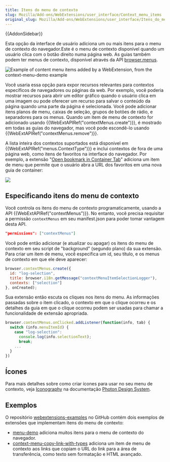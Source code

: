```yaml
---
title: Itens do menu de contexto
slug: Mozilla/Add-ons/WebExtensions/user_interface/Context_menu_items
original_slug: Mozilla/Add-ons/WebExtensions/user_interface/Itens_do_menu_de_contexto
---
```

{{AddonSidebar}}

Esta opção da interface de usuário adiciona um ou mais itens para o menu de contexto do navegador.Este é o menu de contexto disponível quando um usuário clica com o botão direito numa página web. As guias também podem ter menus de contexto, disponível através da API [browser.menus](/pt-BR/Add-ons/WebExtensions/API/menus).

![Example of content menu items added by a WebExtension, from the context-menu-demo example](https://mdn.mozillademos.org/files/15756/context_menu_example.png)

Você usaria essa opção para expor recursos relevantes para contextos específicos de navegadores ou páginas da web. Por exemplo, você poderia mostrar recursos para abrir um editor gráfico quando o usuário clica em uma imagem ou pode oferecer um recurso para salvar o conteúdo da página quando uma parte da página é selecionada. Você pode adicionar itens planos de menu, caixas de seleção, grupos de botões de rádio, e separadores para os menus. Quando um item de menu de contexto for adicionado usando {{WebExtAPIRef("contextMenus.create")}}, é mostrado em todas as guias do navegador, mas você pode escondê-lo usando {{WebExtAPIRef("contextMenus.remove")}}.

A lista inteira dos contextos suportados está disponível em {{WebExtAPIRef("menus.ContextType")}} e inclui contextos de fora de uma página web, como itens de favoritos na interface do navegador. Por exemplo, a extensão "[Open bookmark in Container Tab](https://github.com/Rob--W/bookmark-container-tab)" adiciona um item de menu que permite que o usuário abra a URL dos favoritos em uma nova guia de container:

![](https://mdn.mozillademos.org/files/16554/extension_context_menu.png)

## Especificando itens do menu de contexto

Você controla os itens do menu de contexto programaticamente, usando a API {{WebExtAPIRef("contextMenus")}}. No entanto, você precisa requisitar a permissão `contextMenus` em seu manifest.json para poder tomar vantagem desta API.

```json
"permissions": ["contextMenus"]
```

Você pode então adicionar (e atualizar ou apagar) os itens do menu de contexto em seu script de "background" (segundo plano) da sua extensão. Para criar um item de menu, você especifica um id, seu título, e os menus de contexto em que ele deve aparecer:

```js
browser.contextMenus.create({
  id: "log-selection",
  title: browser.i18n.getMessage("contextMenuItemSelectionLogger"),
  contexts: ["selection"]
}, onCreated);
```

Sua extensão então escuta os cliques nos itens do menu. As informações passadas sobre o item clicado, o contexto em que o clique ocorreu e os detalhes da guia em que o clique ocorreu podem ser usadas para chamar a funcionalidade de extensão apropriada.

```js
browser.contextMenus.onClicked.addListener(function(info, tab) {
  switch (info.menuItemId) {
    case "log-selection":
      console.log(info.selectionText);
      break;
    ...
  }
})
```

## Ícones

Para mais detalhes sobre como criar ícones para usar no seu menu de contexto, veja [Iconography](https://design.firefox.com/photon/visuals/iconography.html) na documentação [Photon Design System](https://design.firefox.com/photon/index.html).

## Exemplos

O repositório [webextensions-examples](https://github.com/mdn/webextensions-examples) no GitHub contém dois exemplos de extensões que implementam itens do menu de contexto:

- [menu-demo](https://github.com/mdn/webextensions-examples/tree/master/menu-demo) adiciona muitos itens para o menu de contexto do navegador.
- [context-menu-copy-link-with-types](https://github.com/mdn/webextensions-examples/tree/master/context-menu-copy-link-with-types) adiciona um item de menu de contexto aos links que copiam o URL do link para a área de transferência, como texto sem formatação e HTML avançado.
